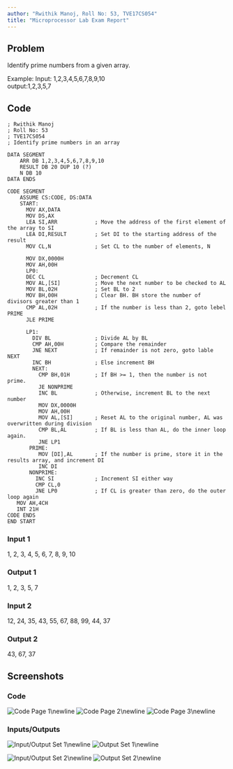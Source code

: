 ```yaml
---
author: "Rwithik Manoj, Roll No: 53, TVE17CS054"
title: "Microprocessor Lab Exam Report"
---
```


## Problem

 Identify prime numbers from a given array.

Example:
  Input: 1,2,3,4,5,6,7,8,9,10  
output:1,2,3,5,7

## Code


```
; Rwithik Manoj
; Roll No: 53                       
; TVE17CS054
; Identify prime numbers in an array

DATA SEGMENT
    ARR DB 1,2,3,4,5,6,7,8,9,10
    RESULT DB 20 DUP 10 (?)      
    N DB 10
DATA ENDS

CODE SEGMENT
    ASSUME CS:CODE, DS:DATA   
    START:            
      MOV AX,DATA
      MOV DS,AX
      LEA SI,ARR            ; Move the address of the first element of the array to SI
      LEA DI,RESULT         ; Set DI to the starting address of the result
      MOV CL,N              ; Set CL to the number of elements, N
                
      MOV DX,0000H    
      MOV AH,00H      
      LP0:  
      DEC CL                ; Decrement CL
      MOV AL,[SI]           ; Move the next number to be checked to AL
      MOV BL,02H            ; Set BL to 2
      MOV BH,00H            ; Clear BH. BH store the number of divisors greater than 1
      CMP AL,02H            ; If the number is less than 2, goto lebel PRIME
      JLE PRIME
      
      LP1:
        DIV BL              ; Divide AL by BL
        CMP AH,00H          ; Compare the remainder
        JNE NEXT            ; If remainder is not zero, goto lable NEXT
        INC BH              ; Else increment BH
        NEXT:
          CMP BH,01H        ; If BH >= 1, then the number is not prime.
          JE NONPRIME
          INC BL            ; Otherwise, increment BL to the next number
          MOV DX,0000H   
          MOV AH,00H      
          MOV AL,[SI]       ; Reset AL to the original number, AL was overwritten during division
          CMP BL,AL         ; If BL is less than AL, do the inner loop again.
          JNE LP1  
       PRIME:
          MOV [DI],AL       ; If the number is prime, store it in the results array, and increment DI
          INC DI
       NONPRIME:
         INC SI             ; Increment SI either way
         CMP CL,0
         JNE LP0            ; If CL is greater than zero, do the outer loop again
   MOV AH,4CH
   INT 21H
CODE ENDS
END START
```


### Input 1

1, 2, 3, 4, 5, 6, 7, 8, 9, 10


### Output 1

1, 2, 3, 5, 7

### Input 2

12, 24, 35, 43, 55, 67, 88, 99, 44, 37

### Output 2

43, 67, 37

## Screenshots

### Code

![Code Page 1](./code1.png)\newline
![Code Page 2](./code2.png)\newline
![Code Page 3](./code3.png)\newline

### Inputs/Outputs


![Input/Output Set 1](./screenshot.png)\newline
![Output Set 1](./output1.png)\newline



![Input/Output Set 2](./screenshot2.png)\newline
![Output Set 2](./output2.png)\newline
